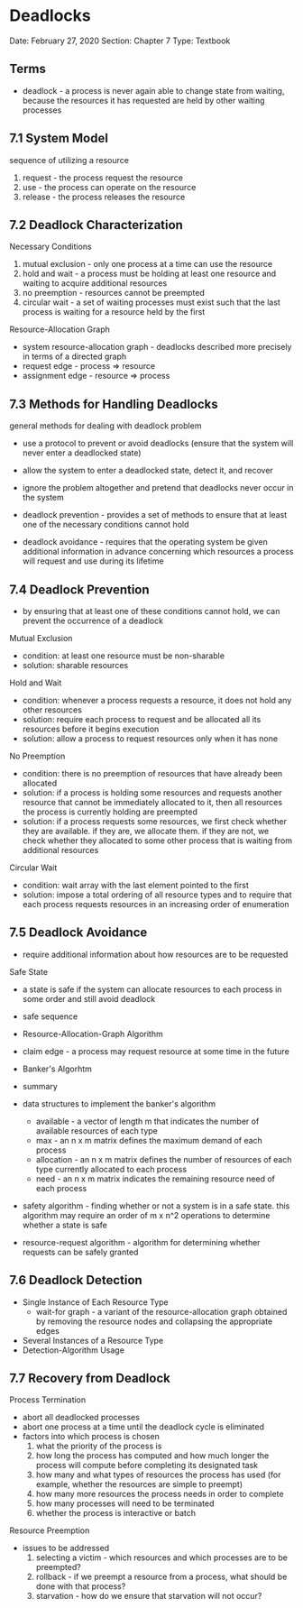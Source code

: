# Deadlocks

Date: February 27, 2020
Section: Chapter 7
Type: Textbook

## Terms
- deadlock - a process is never again able to change state from waiting, because the resources it has requested are held by other waiting processes

## 7.1 System Model
sequence of utilizing a resource
1. request - the process request the resource
2. use - the process can operate on the resource
3. release - the process releases the resource

## 7.2 Deadlock Characterization
Necessary Conditions
1. mutual exclusion - only one process at a time can use the resource
2. hold and wait - a process must be holding at least one resource and waiting to acquire additional resources
3. no preemption - resources cannot be preempted
4. circular wait - a set of waiting processes must exist such that the last process is waiting for a resource held by the first

Resource-Allocation Graph
- system resource-allocation graph - deadlocks described more precisely in terms of a directed graph
- request edge - process ⇒ resource
- assignment edge - resource ⇒ process

## 7.3 Methods for Handling Deadlocks
general methods for dealing with deadlock problem
- use a protocol to prevent or avoid deadlocks (ensure that the system will never enter a deadlocked state)
- allow the system to enter a deadlocked state, detect it, and recover
- ignore the problem altogether and pretend that deadlocks never occur in the system

- deadlock prevention - provides a set of methods to ensure that at least one of the necessary conditions cannot hold
- deadlock avoidance - requires that the operating system be given additional information in advance concerning which resources a process will request and use during its lifetime

## 7.4 Deadlock Prevention
- by ensuring that at least one of these conditions cannot hold, we can prevent the occurrence of a deadlock

Mutual Exclusion
- condition: at least one resource must be non-sharable
- solution: sharable resources

Hold and Wait
- condition: whenever a process requests a resource, it does not hold any other resources
- solution: require each process to request and be allocated all its resources before it begins execution
- solution: allow a process to request resources only when it has none

No Preemption
- condition: there is no preemption of resources that have already been allocated
- solution: if a process is holding some resources and requests another resource that cannot be immediately allocated to it, then all resources the process is currently holding are preempted
- solution: if a process requests some resources, we first check whether they are available. if they are, we allocate them. if they are not, we check whether they allocated to some other process that is waiting from additional resources

Circular Wait
- condition: wait array with the last element pointed to the first
- solution: impose a total ordering of all resource types and to require that each process requests resources in an increasing order of enumeration

## 7.5 Deadlock Avoidance
-  require additional information about how resources are to be requested

Safe State
- a state is safe if the system can allocate resources to each process in some order and still avoid deadlock

- safe sequence
- Resource-Allocation-Graph Algorithm
- claim edge - a process may request resource at some time in the future
- Banker's Algorhtm
- summary
- data structures to implement the banker's algorithm
  - available - a vector of length m that indicates the number of available resources of each type
  - max - an n x m matrix defines the maximum demand of each process
  - allocation - an n x m matrix defines the number of resources of each type currently allocated to each process
  - need - an n x m matrix indicates the remaining resource need of each process
- safety algorithm - finding whether or not a system is in a safe state. this algorithm may require an order of m x n^2 operations to determine whether a state is safe
- resource-request algorithm - algorithm for determining whether requests can be safely granted

## 7.6 Deadlock Detection
- Single Instance of Each Resource Type
  - wait-for graph - a variant of the resource-allocation graph obtained by removing the resource nodes and collapsing the appropriate edges
- Several Instances of a Resource Type
- Detection-Algorithm Usage

## 7.7 Recovery from Deadlock
Process Termination
- abort all deadlocked processes
- abort one process at a time until the deadlock cycle is eliminated
- factors into which process is chosen
  1. what the priority of the process is
  2. how long the process has computed and how much longer the process will compute before completing its designated task
  3. how many and what types of resources the process has used (for example, whether the resources are simple to preempt)
  4. how many more resources the process needs in order to complete
  5. how many processes will need to be terminated
  6. whether the process is interactive or batch

Resource Preemption
- issues to be addressed
  1. selecting a victim - which resources and which processes are to be preempted?
  2. rollback - if we preempt a resource from a process, what should be done with that process?
  3. starvation - how do we ensure that starvation will not occur?
